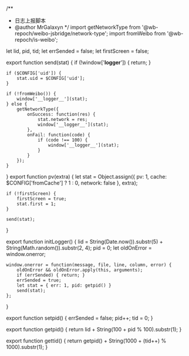 /**
 * 日志上报脚本
 * @author MrGalaxyn
 */
import getNetworkType from '@wb-repoch/weibo-jsbridge/network-type';
import fromWeibo from '@wb-repoch/is-weibo';

let lid, pid, tid;
let errSended = false;
let firstScreen = false;

export function send(stat) {
    if (!window['__logger__']) {
        return;
    }

    if ($CONFIG['uid']) {
        stat.uid = $CONFIG['uid'];
    }

    if (!fromWeibo()) {
        window['__logger__'](stat);
    } else {
        getNetworkType({
            onSuccess: function(res) {
                stat.network = res;
                window['__logger__'](stat);
            },
            onFail: function(code) {
                if (code !== 100) {
                    window['__logger__'](stat);
                }
            }
        });
    }
}
export function pv(extra) {
    let stat = Object.assign({ 
        pv: 1,
        cache: $CONFIG['fromCache'] ? 1 : 0,
        network: false 
    }, extra);

    if (!firstScreen) {
        firstScreen = true;
        stat.first = 1;
    }

    send(stat);
}

export function initLogger() {
    lid = String(Date.now()).substr(5) + String(Math.random()).substr(2, 4);
    pid = 0;
    let oldOnError = window.onerror;

    window.onerror = function(message, file, line, column, error) {
        oldOnError && oldOnError.apply(this, arguments);
        if (errSended) { return; }
        errSended = true;
        let stat = { err: 1, pid: getpid() }
        send(stat);
    };
}

export function setpid() {
    errSended = false;
    pid++;
    tid = 0;
}

export function getpid() {
    return lid + String(100 + pid % 100).substr(1);
}

export function gettid() {
    return getpid() + String(1000 + (tid++) % 1000).substr(1);
}

